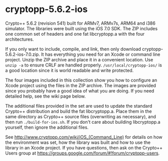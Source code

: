 cryptopp-5.6.2-ios
==================

Crypto++ 5.6.2 (revision 541) built for ARMv7, ARMv7s, ARM64 and i386 simulator. The libraries were built using the iOS 7.0 SDK. The ZIP includes one common set of headers and one fat libcryptopp.a with the four architectures.

If you only want to include, compile, and link, then only download cryptopp-5.6.2-ios-7.0.zip. It has everything you need for an Xcode or command line project. Unzip the ZIP archive and place it in a convenient location. Use `unzip -a` to ensure CRLF are handled properly. `/usr/local/cryptopp-ios/` is a good location since it is world readable and write protected.

The four images included in this collection show you how to configure an Xcode project using the files in the ZIP archive. The images are provided since you probably have a good idea of what you are doing. If you need detailed help, see the wiki page below.

The additional files provided in the set are used to update the standard Crypto++ distribution and build the fat libcryptopp.a. Place them in the same directory as Crypto++ source files (overwriting as necessary), and then run `./build-for-ios.sh`. If you don't care about building libcryptopp.a yourself, then ignore the additional files. 

See http://www.cryptopp.com/wiki/iOS_(Command_Line) for details on how the environment was set, how the library was built and how to use the library in an Xcode project. If you have questions, then ask on the Crypto++ Users group at https://groups.google.com/forum/#!forum/cryptopp-users.
